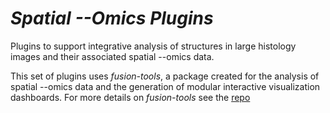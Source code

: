 # *Spatial --Omics Plugins*
Plugins to support integrative analysis of structures in large histology images and their associated spatial --omics data.

This set of plugins uses *fusion-tools*, a package created for the analysis of spatial --omics data and the generation of modular interactive visualization dashboards. For more details on *fusion-tools* see the [repo](https://github.com/spborder/fusion-tools/)

